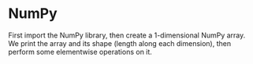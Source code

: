 # NumPy
First import the NumPy library, then create a 1-dimensional NumPy array. We print the array and its shape (length along each dimension), then perform some elementwise operations on it.
